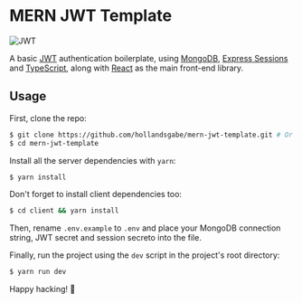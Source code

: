 # MERN JWT Template

![JWT](http://jwt.io/img/badge-compatible.svg)

A basic [JWT](https://jwt.io/) authentication boilerplate, using [MongoDB](https://www.mongodb.com/), [Express Sessions](https://github.com/expressjs/session) and [TypeScript](https://www.typescriptlang.org/), along with [React](https://reactjs.org) as the main front-end library.

## Usage

First, clone the repo:

```sh
$ git clone https://github.com/hollandsgabe/mern-jwt-template.git # Or fork the project
$ cd mern-jwt-template
```

Install all the server dependencies with `yarn`:

```sh
$ yarn install
```

Don't forget to install client dependencies too:

```sh
$ cd client && yarn install
```

Then, rename `.env.example` to `.env` and place your MongoDB connection string, JWT secret and session secreto into the file.

Finally, run the project using the `dev` script in the project's root directory:

```sh
$ yarn run dev
```

Happy hacking! 🎉️
